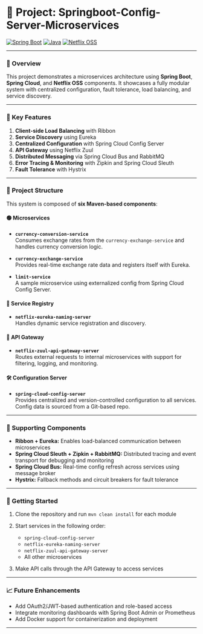 # 🚀 **Project: Springboot-Config-Server-Microservices**

[![Spring Boot](https://img.shields.io/badge/Spring_Boot-6DB33F?style=for-the-badge&logo=spring-boot&logoColor=white)](https://spring.io/projects/spring-boot)
[![Java](https://img.shields.io/badge/Java-ED8B00?style=for-the-badge&logo=java&logoColor=white)](https://www.oracle.com/java/)
[![Netflix OSS](https://img.shields.io/badge/Netflix-OSS-E50914?style=for-the-badge&logo=netflix&logoColor=white)](https://netflix.github.io/)

---

### 📖 Overview

This project demonstrates a microservices architecture using **Spring Boot**, **Spring Cloud**, and **Netflix OSS** components. It showcases a fully modular system with centralized configuration, fault tolerance, load balancing, and service discovery.

---

### 🧩 Key Features

1. **Client-side Load Balancing** with Ribbon  
2. **Service Discovery** using Eureka  
3. **Centralized Configuration** with Spring Cloud Config Server  
4. **API Gateway** using Netflix Zuul  
5. **Distributed Messaging** via Spring Cloud Bus and RabbitMQ  
6. **Error Tracing & Monitoring** with Zipkin and Spring Cloud Sleuth  
7. **Fault Tolerance** with Hystrix

---

### 📁 Project Structure

This system is composed of **six Maven-based components**:

#### 🟢 Microservices

- **`currency-conversion-service`**  
  Consumes exchange rates from the `currency-exchange-service` and handles currency conversion logic.

- **`currency-exchange-service`**  
  Provides real-time exchange rate data and registers itself with Eureka.

- **`limit-service`**  
  A sample microservice using externalized config from Spring Cloud Config Server.

#### 🧭 Service Registry

- **`netflix-eureka-naming-server`**  
  Handles dynamic service registration and discovery.

#### 🚪 API Gateway

- **`netflix-zuul-api-gateway-server`**  
  Routes external requests to internal microservices with support for filtering, logging, and monitoring.

#### 🛠️ Configuration Server

- **`spring-cloud-config-server`**  
  Provides centralized and version-controlled configuration to all services. Config data is sourced from a Git-based repo.

---

### 🔌 Supporting Components

- **Ribbon + Eureka:** Enables load-balanced communication between microservices  
- **Spring Cloud Sleuth + Zipkin + RabbitMQ:** Distributed tracing and event transport for debugging and monitoring  
- **Spring Cloud Bus:** Real-time config refresh across services using message broker  
- **Hystrix:** Fallback methods and circuit breakers for fault tolerance

---

### 🚀 Getting Started

1. Clone the repository and run `mvn clean install` for each module  
2. Start services in the following order:  
   - `spring-cloud-config-server`  
   - `netflix-eureka-naming-server`  
   - `netflix-zuul-api-gateway-server`  
   - All other microservices

3. Make API calls through the API Gateway to access services

---

### 📈 Future Enhancements

- Add OAuth2/JWT-based authentication and role-based access  
- Integrate monitoring dashboards with Spring Boot Admin or Prometheus  
- Add Docker support for containerization and deployment

---
